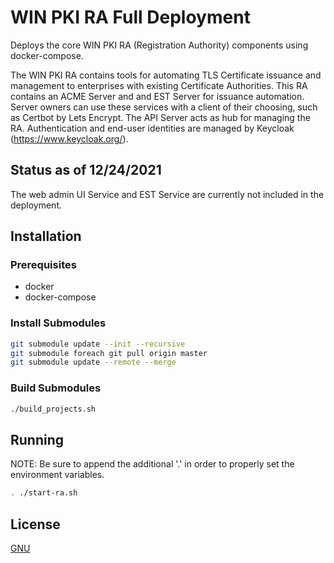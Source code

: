 # WIN PKI RA Full Deployment

Deploys the core WIN PKI RA (Registration Authority) components using docker-compose.

The WIN PKI RA contains tools for automating TLS Certificate issuance and management to enterprises with existing Certificate Authorities. This RA contains an ACME Server and and EST Server for issuance automation. Server owners can use these services with a client of their choosing, such as Certbot by Lets Encrypt. The API Server acts as hub for managing the RA. Authentication and end-user identities are managed by Keycloak (https://www.keycloak.org/).

## Status as of 12/24/2021
The web admin UI Service and EST Service are currently not included in the deployment.

## Installation

### Prerequisites
- docker
- docker-compose

### Install Submodules

```bash
git submodule update --init --recursive
git submodule foreach git pull origin master
git submodule update --remote --merge
```

### Build Submodules

```bash
./build_projects.sh
```

## Running
NOTE: Be sure to append the additional '.' in order to properly set the environment variables.
```bash
. ./start-ra.sh
```

## License
[GNU](https://github.com/win-llc/pki-ra-deployment/blob/master/LICENSE)
